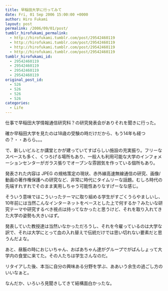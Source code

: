 ```yaml
---
title: 早稲田大学に行ってみて
date: Fri, 01 Sep 2006 15:00:00 +0000
author: Hiro Fukami
layout: post
permalink: /2006/09/01/post/
tumblr_hirofukami_permalink:
  - http://hirofukami.tumblr.com/post/29542460119
  - http://hirofukami.tumblr.com/post/29542460119
  - http://hirofukami.tumblr.com/post/29542460119
  - http://hirofukami.tumblr.com/post/29542460119
tumblr_hirofukami_id:
  - 29542460119
  - 29542460119
  - 29542460119
  - 29542460119
original_post_id:
  - 526
  - 526
  - 526
  - 526
categories:
  - Life
---
```

<div class="section">
  <p>
    仕事で早稲田大学情報通信研究科？の研究発表会がありそれを聞きに行った。
  </p>
  
  <p>
    確か早稲田大学を見たのは18歳の受験の時だけだから、もう14年も経つの？・・あらら。。。
  </p>
  
  <p>
    で、新しいビルとか講堂とかが建っていてすばらしい施設の充実振り。フリーなスペースも多く、くつろげる場所もあり、一般人も利用可能な大学のインフォメーションセンターがガラス張りでオープンな雰囲気を作っている個所もあり。
  </p>
  
  <p>
    発表された内容は JPEG の規格策定の現状、赤外線高速無線通信の研究、画像/動画の著作権保護への研究など、非常に時代にタイムリーな話題。むしろ時代の先端すれすれでそのまま実用しちゃう可能性ありなすげーなな感じ。
  </p>
  
  <p>
    そういう意味ではこういったテーマに取り組める学生がすごくうらやましいし、10年前には当然こんなインターネットをベースとした上で何するか？みたいな研究テーマや研究するべき視点は持ってなかったと思うけど、それを取り入れてきた大学の姿勢も大きいはず。
  </p>
  
  <p>
    発表していた教授達は当然いなかっただろうし、それを今雇っているのは大学な訳で、それは大学にとって血の入れ替えで伝統だけでは思い切れない要素だと思うんだよな。
  </p>
  
  <p>
    あと、昼飯の時におじいちゃん、おばあちゃん達がグループでがばんしょって大学内の食堂に来てた。その人たちは学生さんなのだ。
  </p>
  
  <p>
    リタイアした後、本当に自分の興味ある分野を学ぶ、ああいう余生の過ごし方のいいなぁと。
  </p>
  
  <p>
    なんだか、いろいろ見聞きしてきて結構面白かったな。
  </p>
</div>